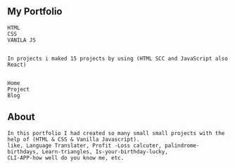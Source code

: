 ## My Portfolio


    HTML
    CSS
    VANILA JS






```In my portfolio there is 3 button which help to go inside of page.

In projects i maked 15 projects by using (HTML SCC and JavaScript also React)


Home
Project
Blog
```

## About
    In this portfolio I had created so many small small projects with the help of (HTML & CSS & Vanilla Javascript). 
    like, Language Translater, Profit -Loss calcuter, palindrome-birthdays, Learn-triangles, Is-your-birthday-lucky, 
    CLI-APP-how well do you know me, etc.

